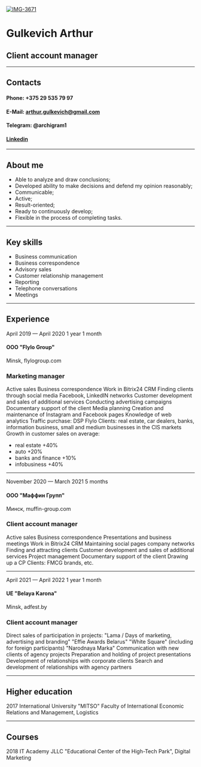<a href="https://ibb.co/bs1f9X5"><img src="https://i.ibb.co/ZBdZDxz/IMG-3671.jpg" alt="IMG-3671" border="0"></a>
# **Gulkevich Arthur**
## Client account manager
***
## **Contacts**
#### Phone: +375 29 535 79 97 
#### E-Mail: arthur.gulkevich@gmail.com
#### Telegram: @archigram1
#### [Linkedin](https://www.linkedin.com/in/arthur-gulkevich/)
***
## About me
- Able to analyze and draw conclusions;
- Developed ability to make decisions and defend my opinion reasonably;
- Communicable;
- Active;
- Result-oriented;
- Ready to continuously develop;
- Flexible in the process of completing tasks.
***
## Key skills
- Business communication
- Business correspondence
- Advisory sales
- Customer relationship management
- Reporting
- Telephone conversations
- Meetings
***
## Experience
April 2019 — April 2020
1 year 1 month
#### ООО "Flylo Group"
Minsk, flylogroup.com

### Marketing manager

Active sales
Business correspondence
Work in Bitrix24 CRM
Finding clients through social media Facebook, LinkedIN networks
Customer development and sales of additional services
Conducting advertising campaigns
Documentary support of the client
Media planning
Creation and maintenance of Instagram and Facebook pages
Knowledge of web analytics
Traffic purchase: DSP Flylo
Clients: real estate, car dealers, banks, information business, small and medium businesses in the CIS markets
Growth in customer sales on average:
- real estate +40%
- auto +20%
- banks and finance +10%
- infobusiness +40%
***
November 2020 — March 2021
5 months
#### ООО "Маффин Групп"
Минск, muffin-group.com

### Client account manager

Active sales
Business correspondence
Presentations and business meetings
Work in Bitrix24 CRM
Maintaining social pages company networks
Finding and attracting clients
Customer development and sales of additional services
Project management
Documentary support of the client
Drawing up a CP
Clients: FMCG brands, etc.
***
April 2021 — April 2022
1 year 1 month
#### UE "Belaya Karona"
Minsk, adfest.by

### Client account manager

Direct sales of participation in projects:
"Lama / Days of marketing, advertising and branding"
"Effie Awards Belarus"
"White Square" (including for foreign participants)
"Narodnaya Marka"
Communication with new clients of agency projects
Preparation and holding of project presentations
Development of relationships with corporate clients
Search and development of relationships with agency partners
***
## Higher education
2017
International University "MITSO"
Faculty of International Economic Relations and Management, Logistics
***
## Courses
2018
IT Academy
JLLC "Educational Center of the High-Tech Park", Digital Marketing

